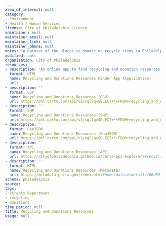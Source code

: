 ```yaml
---
area_of_interest: null
category:
- Environment
- Health / Human Services
license: City of Philadelphia License
maintainer: null
maintainer_email: null
maintainer_link: null
maintainer_phone: null
notes: "A dataset of the places to donate or recycle items in Philadelphia."
modified: null
organization: City of Philadelphia
resources:
- description: 'An online app to find recylcing and donation resources near the address you enter.'
  format: HTML
  name: Recycling and Donations Resources Finder App (Application)
  url:
- description: ''
  format: CSV
  name: Recycling and Donations Resources (CSV)
  url: https://phl.carto.com/api/v2/sql?q=SELECT+*+FROM+recycling_and_donations&filename=recycling_and_donations&format=csv&skipfields=cartodb_id
- description: ''
  format: SHP
  name: Recycling and Donations Resources (SHP)
  url: https://phl.carto.com/api/v2/sql?q=SELECT+*+FROM+recycling_and_donations&filename=recycling_and_donations&format=shp&skipfields=cartodb_id
- description: ''
  format: GeoJSON
  name: Recycling and Donations Resources (GeoJSON)
  url: https://phl.carto.com/api/v2/sql?q=SELECT+*+FROM+recycling_and_donations+WHERE+=&filename=recycling_and_donations&format=geojson&skipfields=cartodb_id
- description: ''
  format: API
  name: Recycling and Donations Resources (API)
  url: https://cityofphiladelphia.github.io/carto-api-explorer/#recycling_and_donations&_ga=2.189601774.417408942.1728562904-137199205.1728051629
- description: ''
  format: HTML
  name: Recycling and Donations Resources (Metadata)
  url: https://metadata.phila.gov/index.html#home/datasetdetails/66d89fdafc703302ea7104ec/
schema: philadelphia
source: ''
tags:
- Streets Department
- recycling
- donations
time_period: null
title: Recycling and Donations Resources
usage: null
---
```

